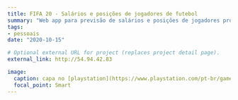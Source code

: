```yaml
---
title: FIFA 20 - Salários e posições de jogadores de futebol
summary: "Web app para previsão de salários e posições de jogadores profissionais do FIFA. Uma API para desenvolvedores também está disponibilizada no [github](https://github.com/yurimuniz7/FIFA-20-players-analysis-and-predictions). O projeto ainda conta com o web scraping dos dados do site [FIFA Index](https://www.fifaindex.com/) e bastante análise exploratória."
tags:
- pessoais
date: "2020-10-15"

# Optional external URL for project (replaces project detail page).
external_link: http://54.94.42.83

image:
  caption: capa no [playstation](https://www.playstation.com/pt-br/games/ea-sports-fifa-20-ps4/)
  focal_point: Smart
---
```

